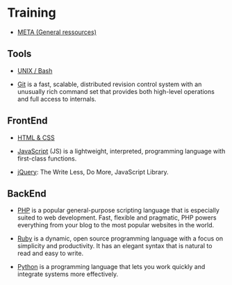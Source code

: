 # Training

* [META (General ressources)](https://github.com/simplonco/meta)

## Tools 

* [UNIX / Bash](https://github.com/simplonco/unix-bash)

* [Git](https://github.com/simplonco/git/)
  is a fast, scalable,
  distributed revision control
  system with an unusually rich
  command set that provides both
  high-level operations and full
  access to internals.

## FrontEnd

* [HTML & CSS](https://github.com/simplonco/html-css)

* [JavaScript](https://github.com/simplonco/js)
  (JS) is a lightweight, interpreted, programming language with first-class functions.

* [jQuery](https://github.com/simplonco/jquery): The Write Less, Do More, JavaScript Library.

## BackEnd

* [PHP](https://github.com/simplonco/php)
  is a popular general-purpose scripting language that is especially suited to web development.
  Fast, flexible and pragmatic, PHP powers everything from your blog to the most popular websites in the world.

* [Ruby](https://github.com/simplonco/ruby) is a dynamic, open source programming language with a focus on simplicity and productivity. It has an elegant syntax that is natural to read and easy to write. 

* [Python](https://github.com/simplonco/python) is a programming language that lets you work quickly and integrate systems more effectively.
